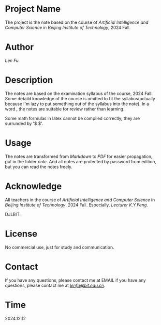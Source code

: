 # Project Name
The project is the note based on the course of *Artificial Intelligence and Computer Science* in *Beijing Institute of Technology*, 2024 Fall. 

# Author
*Len Fu*.

# Description
The notes are based on the examination syllabus of the course, 2024 Fall. Some detaild knowledge of the course is omitted to fit the syllabus(actually because I'm lazy to put something out of the syllabus into the note). In a word , the notes are suitable for review rather than learning.

Some math formulas in latex cannot be compiled correctly, they are surrunded by '$ $'.

# Usage
The notes are transformed from *Markdown* to *PDF* for easier propagation, put in the folder *note*. And all notes are protected by password from edition, but you can read the notes freely.

# Acknowledge

All teachers in the course of *Artificial Intelligence and Computer Science* in *Beijing Institute of Technology*, 2024 Fall. Especially, *Lecturer K.Y.Feng*.

DJLBIT.

# License
No commercial use, just for study and communication.

# Contact
If you have any questions, please contact me at EMAIL if you have any questions, please contact me at *lenfu@bit.edu.cn*.

# Time

2024.12.12